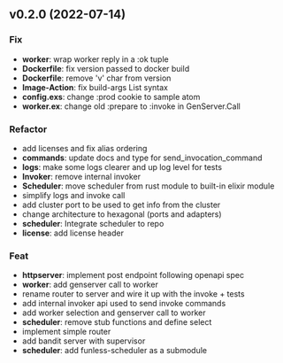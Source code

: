 ## v0.2.0 (2022-07-14)

### Fix

- **worker**: wrap worker reply in a :ok tuple
- **Dockerfile**: fix version passed to docker build
- **Dockerfile**: remove 'v' char from version
- **Image-Action**: fix build-args List syntax
- **config.exs**: change :prod cookie to sample atom
- **worker.ex**: change old :prepare to :invoke in GenServer.Call

### Refactor

- add licenses and fix alias ordering
- **commands**: update docs and type for send_invocation_command
- **logs**: make some logs clearer and up log level for tests
- **Invoker**: remove internal invoker
- **Scheduler**: move scheduler from rust module to built-in elixir module
- simplify logs and invoke call
- add cluster port to be used to get info from the cluster
- change architecture to hexagonal (ports and adapters)
- **scheduler**: Integrate scheduler to repo
- **license**: add license header

### Feat

- **httpserver**: implement post endpoint following openapi spec
- **worker**: add genserver call to worker
- rename router to server and wire it up with the invoke + tests
- add internal invoker api used to send invoke commands
- add worker selection and genserver call to worker
- **scheduler**: remove stub functions and define select
- implement simple router
- add bandit server with supervisor
- **scheduler**: add funless-scheduler as a submodule
